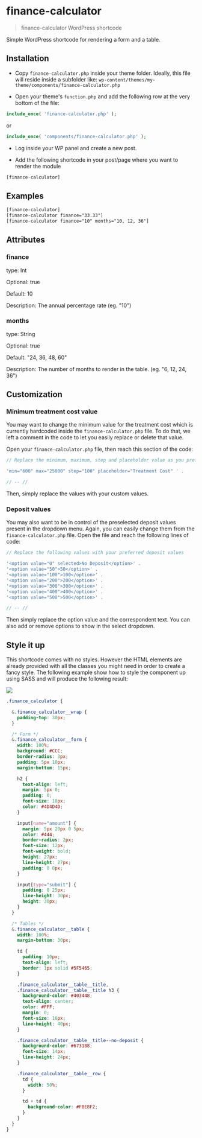 # finance-calculator

> finance-calculator WordPress shortcode

Simple WordPress shortcode for rendering a form and a table.

## Installation

*   Copy `finance-calculator.php` inside your theme folder. Ideally,
    this file will reside inside a subfolder like:
    `wp-content/themes/my-theme/components/finance-calculator.php`

*   Open your theme's `function.php` and add the following row at the
    very bottom of the file:

```php
include_once( 'finance-calculator.php' );
```

or

```php
include_once( 'components/finance-calculator.php' );
```

*   Log inside your WP panel and create a new post.

*   Add the following shortcode in your post/page where you want
    to render the module

```php
[finance-calculator]
```

## Examples

```html
[finance-calculator]
[finance-calculator finance="33.33"]
[finance-calculator finance="10" months="10, 12, 36"]
```

## Attributes

### finance

type: Int

Optional: true

Default: 10

Description: The annual percentage rate (eg. "10")

### months

type: String

Optional: true

Default: "24, 36, 48, 60"

Description: The number of months to render in the table. (eg. "6, 12, 24, 36")

## Customization

### Minimum treatment cost value

You may want to change the minimum value for the treatment cost which is
currently hardcoded inside the `finance-calculator.php` file.
To do that, we left a comment in the code to let you easily replace or delete
that value.

Open your `finance-calculator.php` file, then reach this section of the code:

```php
// Replace the minimum, maximum, step and placeholder value as you prefer

'min="600" max="25000" step="100" placeholder="Treatment Cost" ' .

// -- //
```

Then, simply replace the values with your custom values.

### Deposit values

You may also want to be in control of the preselected deposit values present
in the dropdown menu.
Again, you can easily change them from the `finance-calculator.php` file.
Open the file and reach the following lines of code:

```php
// Replace the following values with your preferred deposit values

'<option value="0" selected>No Deposit</option>' .
'<option value="50">50</option>' .
'<option value="100">100</option>' .
'<option value="200">200</option>' .
'<option value="300">300</option>' .
'<option value="400">400</option>' .
'<option value="500">500</option>' .

// -- //
```

Then simply replace the option value and the correspondent text.
You can also add or remove options to show in the select dropdown.

## Style it up

This shortcode comes with no styles. However the HTML elements are already
provided with all the classes you might need in order to create a fancy style.
The following example show how to style the component up using SASS and will
produce the following result:

![](http://i.imgur.com/IeKO5iM.png)

```css
.finance_calculator {

  &.finance_calculator__wrap {
    padding-top: 30px;
  }

  /* Form */
  &.finance_calculator__form {
    width: 100%;
    background: #CCC;
    border-radius: 3px;
    padding: 5px 10px;
    margin-bottom: 15px;

    h2 {
      text-align: left;
      margin: 5px 0;
      padding: 0;
      font-size: 18px;
      color: #4D4D4D;
    }

    input[name="amount"] {
      margin: 5px 20px 0 5px;
      color: #444;
      border-radius: 2px;
      font-size: 12px;
      font-weight: bold;
      height: 27px;
      line-height: 27px;
      padding: 0 8px;
    }

    input[type="submit"] {
      padding: 0 25px;
      line-height: 30px;
      height: 30px;
    }
  }

  /* Tables */
  &.finance_calculator__table {
    width: 100%;
    margin-bottom: 30px;

    td {
      padding: 10px;
      text-align: left;
      border: 1px solid #5F5465;
    }

    .finance_calculator__table__title,
    .finance_calculator__table__title h3 {
      background-color: #403448;
      text-align: center;
      color: #FFF;
      margin: 0;
      font-size: 16px;
      line-height: 40px;
    }

    .finance_calculator__table__title--no-deposit {
      background-color: #673188;
      font-size: 14px;
      line-height: 24px;
    }

    .finance_calculator__table__row {
      td {
        width: 50%;
      }

      td + td {
        background-color: #F0E8F2;
      }
    }
  }
}
```
